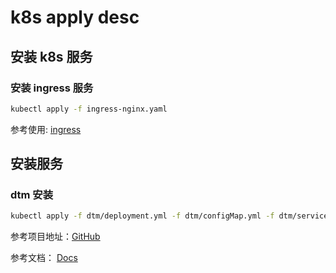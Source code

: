 # k8s apply desc

## 安装 k8s 服务

### 安装 ingress 服务

```sh
kubectl apply -f ingress-nginx.yaml
```

参考使用: [ingress](https://kubernetes.io/zh/docs/concepts/services-networking/ingress/)

## 安装服务

### dtm 安装
```sh
kubectl apply -f dtm/deployment.yml -f dtm/configMap.yml -f dtm/service.yml
```
参考项目地址：[GitHub](https://github.com/dtm-labs/dtm)

参考文档： [Docs](https://dtm.pub/)

###  